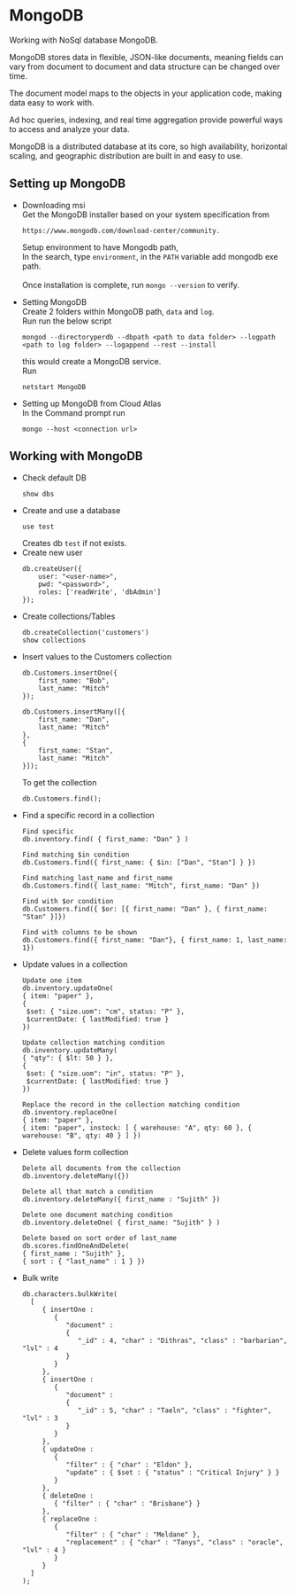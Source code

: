 # MongoDB
Working with NoSql database MongoDB.

MongoDB stores data in flexible, JSON-like documents, meaning fields can vary from document to document and data structure can be changed over time.

The document model maps to the objects in your application code, making data easy to work with.

Ad hoc queries, indexing, and real time aggregation provide powerful ways to access and analyze your data.

MongoDB is a distributed database at its core, so high availability, horizontal scaling, and geographic distribution are built in and easy to use.

## Setting up MongoDB
- Downloading msi <br/>
    Get the MongoDB installer based on your system specification from 
    ```
    https://www.mongodb.com/download-center/community.
    ```
    Setup environment to have Mongodb path,<br/>
    In the search, type `environment`, in the `PATH` variable add mongodb exe path.<br/><br/>
    Once installation is complete, run `mongo --version` to verify.

- Setting MongoDB <br/>
    Create 2 folders within MongoDB path, `data` and `log`.<br/>
    Run run the below script
    ```
    mongod --directoryperdb --dbpath <path to data folder> --logpath <path to log folder> --logappend --rest --install
    ```
    this would create a MongoDB service. <br/>
    Run 
    ```
    netstart MongoDB
    ```

- Setting up MongoDB from Cloud Atlas <br/>
    In the Command prompt run
    ```
    mongo --host <connection url> 
    ```

## Working with MongoDB
- Check default DB
    ```
    show dbs
    ```
- Create and use a database
    ```
    use test
    ```
    Creates db `test` if not exists.
- Create new user
    ```
    db.createUser({
        user: "<user-name>",
        pwd: "<password>",
        roles: ['readWrite', 'dbAdmin']
    });
    ```
-  Create collections/Tables
    ```
    db.createCollection('customers')
    show collections
    ```
- Insert values to the Customers collection
    ```
    db.Customers.insertOne({ 
        first_name: "Bob",
        last_name: "Mitch"
    });

    db.Customers.insertMany([{ 
        first_name: "Dan",
        last_name: "Mitch"
    },
    { 
        first_name: "Stan",
        last_name: "Mitch"
    }]);
    ```
    To get the collection
    ```
    db.Customers.find();
    ```
- Find a specific record in a collection
    ```
    Find specific
    db.inventory.find( { first_name: "Dan" } )

    Find matching $in condition
    db.Customers.find({ first_name: { $in: ["Dan", "Stan"] } })

    Find matching last_name and first_name
    db.Customers.find({ last_name: "Mitch", first_name: "Dan" })

    Find with $or condition
    db.Customers.find({ $or: [{ first_name: "Dan" }, { first_name: "Stan" }]})

    Find with columns to be shown
    db.Customers.find({ first_name: "Dan"}, { first_name: 1, last_name: 1})
    ```
- Update values in a collection
    ```
    Update one item
    db.inventory.updateOne(
   { item: "paper" },
   {
     $set: { "size.uom": "cm", status: "P" },
     $currentDate: { lastModified: true }
   })

   Update collection matching condition
   db.inventory.updateMany(
   { "qty": { $lt: 50 } },
   {
     $set: { "size.uom": "in", status: "P" },
     $currentDate: { lastModified: true }
   })

   Replace the record in the collection matching condition
   db.inventory.replaceOne(
   { item: "paper" },
   { item: "paper", instock: [ { warehouse: "A", qty: 60 }, { warehouse: "B", qty: 40 } ] })
    ```
- Delete values form collection
    ```
    Delete all documents from the collection
    db.inventory.deleteMany({})

    Delete all that match a condition
    db.inventory.deleteMany({ first_name : "Sujith" })

    Delete one document matching condition
    db.inventory.deleteOne( { first_name: "Sujith" } )

    Delete based on sort order of last_name
    db.scores.findOneAndDelete(
   { first_name : "Sujith" },
   { sort : { "last_name" : 1 } })
    ```
 - Bulk write
    ```
    db.characters.bulkWrite(
      [
         { insertOne :
            {
               "document" :
               {
                  "_id" : 4, "char" : "Dithras", "class" : "barbarian", "lvl" : 4
               }
            }
         },
         { insertOne :
            {
               "document" :
               {
                  "_id" : 5, "char" : "Taeln", "class" : "fighter", "lvl" : 3
               }
            }
         },
         { updateOne :
            {
               "filter" : { "char" : "Eldon" },
               "update" : { $set : { "status" : "Critical Injury" } }
            }
         },
         { deleteOne :
            { "filter" : { "char" : "Brisbane"} }
         },
         { replaceOne :
            {
               "filter" : { "char" : "Meldane" },
               "replacement" : { "char" : "Tanys", "class" : "oracle", "lvl" : 4 }
            }
         }
      ]
   );
    ```





